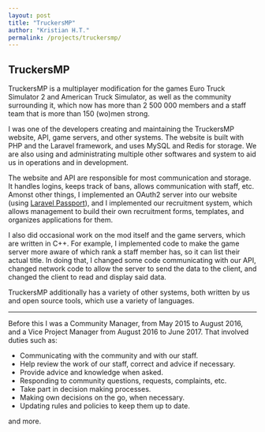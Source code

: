 ```yaml
---
layout: post
title: "TruckersMP"
author: "Kristian H.T."
permalink: /projects/truckersmp/
---
```


## TruckersMP

TruckersMP is a multiplayer modification for the games Euro Truck Simulator 2 and American Truck Simulator, as well as the community surrounding it, which now has more than 2 500 000 members and a staff team that is more than 150 (wo)men strong.

I was one of the developers creating and maintaining the TruckersMP website, API, game servers, and other systems. The website is built with PHP and the Laravel framework, and uses MySQL and Redis for storage. We are also using and administrating multiple other softwares and system to aid us in operations and in development.

The website and API are responsible for most communication and storage. It handles logins, keeps track of bans, allows communication with staff, etc. Amonst other things, I implemented an OAuth2 server into our website (using [Laravel Passport](https://laravel.com/docs/passport)), and I implemented our recruitment system, which allows management to build their own recruitment forms, templates, and organizes applications for them.

I also did occasional work on the mod itself and the game servers, which are written in C++. For example, I implemented code to make the game server more aware of which rank a staff member has, so it can list their actual title. In doing that, I changed some code communicating with our API, changed network code to allow the server to send the data to the client, and changed the client to read and display said data.

TruckersMP additionally has a variety of other systems, both written by us and open source tools, which use a variety of languages.

--- 

Before this I was a Community Manager, from May 2015 to August 2016, and a Vice Project Manager from August 2016 to June 2017. That involved duties such as:

* Communicating with the community and with our staff.
* Help review the work of our staff, correct and advice if necessary.
* Provide advice and knowledge when asked.
* Responding to community questions, requests, complaints, etc.
* Take part in decision making processes.
* Making own decisions on the go, when necessary.
* Updating rules and policies to keep them up to date.

and more.